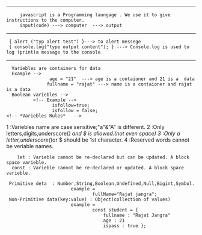    <!-- *#What is JavaScript# -->
     

  _______________________________
         javascript is a Programming laungage . We use it to give instructions to the computer.
         input(code) ---> computer  ---> output

<!-- javaScript Codes -->
-------------------------
     { alert ("typ alert test") }---> to alert messege
     { console.log("type output content"); } ---> Console.log is used to log (print)a message to the console
     
 <!-- Variables in js -->
 ------------------------
      Variebles are containers for data
      Example -->
                    age = "21"  ---> age is a contaioner and 21 is a  data
                   fullname = "rajat" ---> name is a contaioner and rajat is a data
      Boolean variebles -->
              <!-- Example -->
                     isfollow=true;
                     isfollow = false;
    <!-- *Variebles Rules*   -->
   1 :Variebles name are case sensitive;"a"&"A" is different.
   2 :Only letters,digits,underscore(_) and $ is allowed.(not even space)
   3 :Only a letter,underscore(_)or $ should be 1st character.
   4 :Reserved words cannot be veriable names.
   <!-- Varieble Keywords -->
        let : Varieble cannot be re-declared but can be updated. A block space varieble.
      const : Varieble cannot be re-declared or updated. A block space varieble. 
   <!-- data types in JavaScripe -->
     Primitive deta  : Number,String,Boolean,Undefined,Null,Bigint,Symbol.
                            example =
                                    fullName="Rajat jangra";
     Non-Primitive data(key:value) : Object(collection of values)
                            example =
                                    const student = {
                                        fullname : "Rajat Jangra"
                                        age : 21
                                        ispass : true };
                                                       

        

                     

